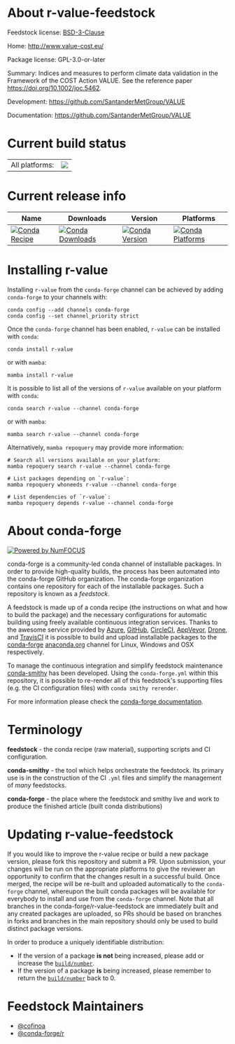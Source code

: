 About r-value-feedstock
=======================

Feedstock license: [BSD-3-Clause](https://github.com/conda-forge/r-value-feedstock/blob/main/LICENSE.txt)

Home: http://www.value-cost.eu/

Package license: GPL-3.0-or-later

Summary: Indices and measures to perform climate data validation in the Framework of the COST Action VALUE. See the reference paper <https://doi.org/10.1002/joc.5462>.

Development: https://github.com/SantanderMetGroup/VALUE

Documentation: https://github.com/SantanderMetGroup/VALUE

Current build status
====================


<table><tr><td>All platforms:</td>
    <td>
      <a href="https://dev.azure.com/conda-forge/feedstock-builds/_build/latest?definitionId=16238&branchName=main">
        <img src="https://dev.azure.com/conda-forge/feedstock-builds/_apis/build/status/r-value-feedstock?branchName=main">
      </a>
    </td>
  </tr>
</table>

Current release info
====================

| Name | Downloads | Version | Platforms |
| --- | --- | --- | --- |
| [![Conda Recipe](https://img.shields.io/badge/recipe-r--value-green.svg)](https://anaconda.org/conda-forge/r-value) | [![Conda Downloads](https://img.shields.io/conda/dn/conda-forge/r-value.svg)](https://anaconda.org/conda-forge/r-value) | [![Conda Version](https://img.shields.io/conda/vn/conda-forge/r-value.svg)](https://anaconda.org/conda-forge/r-value) | [![Conda Platforms](https://img.shields.io/conda/pn/conda-forge/r-value.svg)](https://anaconda.org/conda-forge/r-value) |

Installing r-value
==================

Installing `r-value` from the `conda-forge` channel can be achieved by adding `conda-forge` to your channels with:

```
conda config --add channels conda-forge
conda config --set channel_priority strict
```

Once the `conda-forge` channel has been enabled, `r-value` can be installed with `conda`:

```
conda install r-value
```

or with `mamba`:

```
mamba install r-value
```

It is possible to list all of the versions of `r-value` available on your platform with `conda`:

```
conda search r-value --channel conda-forge
```

or with `mamba`:

```
mamba search r-value --channel conda-forge
```

Alternatively, `mamba repoquery` may provide more information:

```
# Search all versions available on your platform:
mamba repoquery search r-value --channel conda-forge

# List packages depending on `r-value`:
mamba repoquery whoneeds r-value --channel conda-forge

# List dependencies of `r-value`:
mamba repoquery depends r-value --channel conda-forge
```


About conda-forge
=================

[![Powered by
NumFOCUS](https://img.shields.io/badge/powered%20by-NumFOCUS-orange.svg?style=flat&colorA=E1523D&colorB=007D8A)](https://numfocus.org)

conda-forge is a community-led conda channel of installable packages.
In order to provide high-quality builds, the process has been automated into the
conda-forge GitHub organization. The conda-forge organization contains one repository
for each of the installable packages. Such a repository is known as a *feedstock*.

A feedstock is made up of a conda recipe (the instructions on what and how to build
the package) and the necessary configurations for automatic building using freely
available continuous integration services. Thanks to the awesome service provided by
[Azure](https://azure.microsoft.com/en-us/services/devops/), [GitHub](https://github.com/),
[CircleCI](https://circleci.com/), [AppVeyor](https://www.appveyor.com/),
[Drone](https://cloud.drone.io/welcome), and [TravisCI](https://travis-ci.com/)
it is possible to build and upload installable packages to the
[conda-forge](https://anaconda.org/conda-forge) [anaconda.org](https://anaconda.org/)
channel for Linux, Windows and OSX respectively.

To manage the continuous integration and simplify feedstock maintenance
[conda-smithy](https://github.com/conda-forge/conda-smithy) has been developed.
Using the ``conda-forge.yml`` within this repository, it is possible to re-render all of
this feedstock's supporting files (e.g. the CI configuration files) with ``conda smithy rerender``.

For more information please check the [conda-forge documentation](https://conda-forge.org/docs/).

Terminology
===========

**feedstock** - the conda recipe (raw material), supporting scripts and CI configuration.

**conda-smithy** - the tool which helps orchestrate the feedstock.
                   Its primary use is in the construction of the CI ``.yml`` files
                   and simplify the management of *many* feedstocks.

**conda-forge** - the place where the feedstock and smithy live and work to
                  produce the finished article (built conda distributions)


Updating r-value-feedstock
==========================

If you would like to improve the r-value recipe or build a new
package version, please fork this repository and submit a PR. Upon submission,
your changes will be run on the appropriate platforms to give the reviewer an
opportunity to confirm that the changes result in a successful build. Once
merged, the recipe will be re-built and uploaded automatically to the
`conda-forge` channel, whereupon the built conda packages will be available for
everybody to install and use from the `conda-forge` channel.
Note that all branches in the conda-forge/r-value-feedstock are
immediately built and any created packages are uploaded, so PRs should be based
on branches in forks and branches in the main repository should only be used to
build distinct package versions.

In order to produce a uniquely identifiable distribution:
 * If the version of a package **is not** being increased, please add or increase
   the [``build/number``](https://docs.conda.io/projects/conda-build/en/latest/resources/define-metadata.html#build-number-and-string).
 * If the version of a package **is** being increased, please remember to return
   the [``build/number``](https://docs.conda.io/projects/conda-build/en/latest/resources/define-metadata.html#build-number-and-string)
   back to 0.

Feedstock Maintainers
=====================

* [@cofinoa](https://github.com/cofinoa/)
* [@conda-forge/r](https://github.com/orgs/conda-forge/teams/r/)

